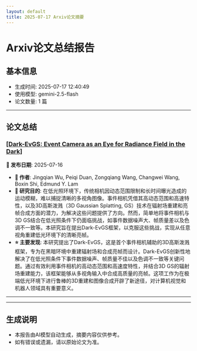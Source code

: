 ```yaml
---
layout: default
title: 2025-07-17 Arxiv论文摘要
---
```


# Arxiv论文总结报告

## 基本信息
- 生成时间: 2025-07-17 12:40:49
- 使用模型: gemini-2.5-flash
- 论文数量: 1 篇

---

## 论文总结

### [[Dark-EvGS: Event Camera as an Eye for Radiance Field in the Dark]](http://arxiv.org/abs/2507.11931v1)
<!-- 2025-07-16 -->
**📅 发布日期**: 2025-07-16

*   **👥 作者**: Jingqian Wu, Peiqi Duan, Zongqiang Wang, Changwei Wang, Boxin Shi, Edmund Y. Lam
*   **🎯 研究目的**: 在低光照环境下，传统相机因动态范围限制和长时间曝光造成的运动模糊，难以捕捉清晰的多视角图像。事件相机凭借其高动态范围和高速特性，以及3D高斯泼溅（3D Gaussian Splatting, GS）技术在辐射场重建和亮帧合成方面的潜力，为解决这些问题提供了方向。然而，简单地将事件相机与3D GS结合在低光照条件下仍面临挑战，如事件数据噪声大、帧质量差以及色调不一致等。本研究旨在提出Dark-EvGS框架，以克服这些挑战，实现从任意视角重建低光环境下的清晰亮帧。
*   **⭐ 主要发现**: 本研究提出了Dark-EvGS，这是首个事件相机辅助的3D高斯泼溅框架，专为在黑暗环境中重建辐射场和合成亮帧而设计。Dark-EvGS创新性地解决了在低光照条件下事件数据噪声、帧质量不佳以及色调不一致等关键问题。通过有效利用事件相机的高动态范围和高速度特性，并结合3D GS的辐射场重建能力，该框架能够从多视角输入中合成高质量的亮帧。这项工作为在极端低光环境下进行鲁棒的3D重建和图像合成开辟了新途径，对计算机视觉和机器人领域具有重要意义。

---

---

## 生成说明
- 本报告由AI模型自动生成，摘要内容仅供参考。
- 如有错误或遗漏，请以原始论文为准。
